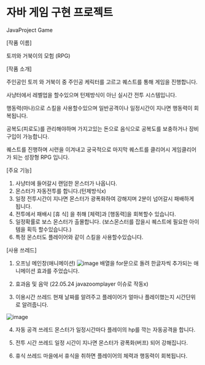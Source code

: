 # 자바 게임 구현 프로젝트

JavaProject Game


[작품 이름] 

토끼와 거북이의 모험 (RPG) 

[작품 소개]

주인공인 토끼 와 거북이 중 주인공 케릭터를 고르고 퀘스트를 통해 게임을 진행합니다.

사냥터에서 레벨업을 할수있으며 턴제방식이 아닌 실시간 전투 시스템입니다.

행동력(마나)으로 스킬을 사용할수있으며 일반공격이나 일정시간이 지나면 행동력이 회복됩니다. 

공복도(피로도)를 관리해야하며 가지고있는 돈으로 음식으로 공복도를 보충하거나 장비구입이 가능합니다.

퀘스트를 진행하며 시련을 이겨내고 궁국적으로 마지막 퀘스트를 클리어시 게임클리어가 되는 성장형 RPG 입니다.


[주요 기능]

1. 사냥터에 들어갈시 랜덤한 몬스터가 나옵니다.
2. 몬스터가 자동전투를 합니다.(턴제방식x)
3. 일정 전투시간이 지나면 몬스터가 광폭화하여 강해지며 2분이 넘어갈시 패배하게 됩니다.
4. 전투에서 패배시 [휴 식] 을 취해 [체력]과 [행동력]을 회복할수 있습니다.
5. 일정확률로 보스 몬스터가 출몰합니다. (보스몬스터를 잡을시 퀘스트에 필요한 아이템을 획득 할수있습니다.)
6. 특정 몬스터도 플레이어와 같이 스킬을 사용할수있습니다. 

[사용 쓰레드]

1. 오프닝 메인창(애니메이션)
![image](https://user-images.githubusercontent.com/85475762/169925539-0d9a2fc0-79f3-4bcb-ad3f-834cc1dffcec.png)
배열을 for문으로 돌려 한글자씩 추가되는 애니메이션 효과를 주었습니다.


2. 효과음 및 음악 (22.05.24 javazoomplayer 이슈로 작동x)


3. 이용시간 쓰레드
현재 날짜를 알려주고 플레이어가 얼마나 플레이했는지 시간단위로 알려줍니다.


![image](https://user-images.githubusercontent.com/85475762/169927304-3412e91c-5fab-43c9-8c04-064d02a49bf0.png)


4. 자동 공격 쓰레드
몬스터가 일정시간마다 플레이의 hp를 깍는 자동공격을 합니다.


5. 전투 시간 쓰레드
일정 시간이 지나면 몬스터가 광폭화(버프) 되어 강해집니다.


6. 휴식 쓰레드
마을에서 휴식을 취하면 플레이어의 체력과 행동력이 회복됩니다.

